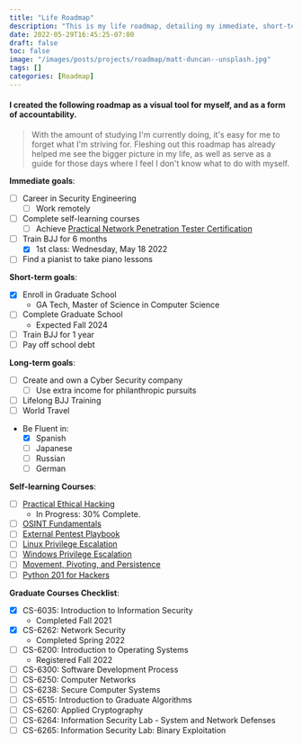 ```yaml
---
title: "Life Roadmap"
description: "This is my life roadmap, detailing my immediate, short-term, and long-term goals."
date: 2022-05-29T16:45:25-07:00
draft: false
toc: false
image: "/images/posts/projects/roadmap/matt-duncan--unsplash.jpg"
tags: []
categories: [Roadmap]
---
```


#### I created the following roadmap as a visual tool for myself, and as a form of accountability.

> With the amount of studying I'm currently doing, it's easy for me to forget what I'm striving for. Fleshing out this roadmap has already helped me see the bigger picture in my life, as well as serve as a guide for those days where I feel I don't know what to do with myself.

**Immediate goals**:
- [ ] Career in Security Engineering
    - [ ] Work remotely
- [ ] Complete self-learning courses
  - [ ] Achieve <a href="https://certifications.tcm-sec.com/pnpt/" target="_blank">Practical Network Penetration Tester Certification</a>
- [ ] Train BJJ for 6 months
  - [x] 1st class: Wednesday, May 18 2022
- [ ] Find a pianist to take piano lessons

**Short-term goals**:
- [x] Enroll in Graduate School
  * GA Tech, Master of Science in Computer Science
- [ ] Complete Graduate School
  * Expected Fall 2024
- [ ] Train BJJ for 1 year
- [ ] Pay off school debt

**Long-term goals**:
- [ ] Create and own a Cyber Security company
  - [ ] Use extra income for philanthropic pursuits
- [ ] Lifelong BJJ Training
- [ ] World Travel
- Be Fluent in:
  - [x] Spanish
  - [ ] Japanese
  - [ ] Russian
  - [ ] German

**Self-learning Courses**:
- [ ] <a href="https://academy.tcm-sec.com/p/practical-ethical-hacking-the-complete-course" target="_blank">Practical Ethical Hacking</a>
  * In Progress: 30% Complete.
- [ ] <a href="https://academy.tcm-sec.com/p/osint-fundamentals" target="_blank">OSINT Fundamentals</a>
- [ ] <a href="https://academy.tcm-sec.com/p/external-pentest-playbook" target="_blank">External Pentest Playbook</a>
- [ ] <a href="https://academy.tcm-sec.com/p/linux-privilege-escalation" target="_blank">Linux Privilege Escalation</a>
- [ ] <a href="https://academy.tcm-sec.com/p/windows-privilege-escalation-for-beginners" target="_blank">Windows Privilege Escalation</a>
- [ ] <a href="https://academy.tcm-sec.com/p/movement-pivoting-and-persistence-for-pentesters-and-ethical-hackers" target="_blank">Movement, Pivoting, and Persistence</a>
- [ ] <a href="https://academy.tcm-sec.com/p/python-201-for-hackers" target="_blank">Python 201 for Hackers</a>

**Graduate Courses Checklist**:
- [x] CS-6035: Introduction to Information Security
  * Completed Fall 2021
- [x] CS-6262: Network Security
  * Completed Spring 2022
- [ ] CS-6200: Introduction to Operating Systems
  * Registered Fall 2022
- [ ] CS-6300: Software Development Process
- [ ] CS-6250: Computer Networks
- [ ] CS-6238: Secure Computer Systems
- [ ] CS-6515: Introduction to Graduate Algorithms
- [ ] CS-6260: Applied Cryptography
- [ ] CS-6264: Information Security Lab - System and Network Defenses
- [ ] CS-6265: Information Security Lab: Binary Exploitation
